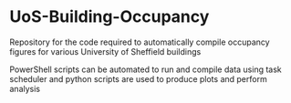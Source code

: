 # UoS-Building-Occupancy
Repository for the code required to automatically compile occupancy figures for various University of Sheffield buildings

PowerShell scripts can be automated to run and compile data using task scheduler and python scripts are used to produce plots and perform analysis
